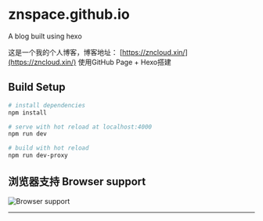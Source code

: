 # znspace.github.io
A blog built using hexo

这是一个我的个人博客，博客地址： [https://zncloud.xin/](https://zncloud.xin/)
使用GitHub Page + Hexo搭建

## Build Setup

``` bash
# install dependencies
npm install

# serve with hot reload at localhost:4000
npm run dev

# build with hot reload
npm run dev-proxy
```

## 浏览器支持 Browser support

![Browser support](http://iissnan.com/nexus/next/browser-support.png)

--------



